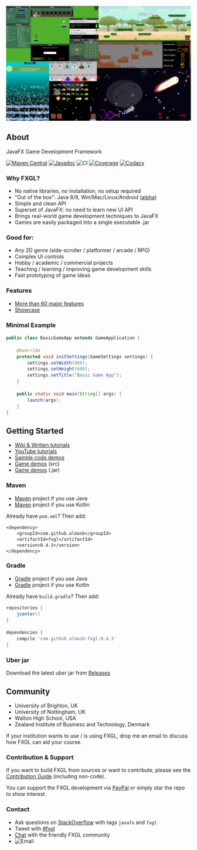 ![promo](https://raw.githubusercontent.com/AlmasB/git-server/master/storage/images/fxgl_promo.jpg)

## About

JavaFX Game Development Framework

[![Maven Central](https://img.shields.io/maven-central/v/com.github.almasb/fxgl.svg)]()
[![Javadoc](https://img.shields.io/badge/docs-javadoc-blue.svg)](https://www.javadoc.io/doc/com.github.almasb/fxgl/)
![CI](https://travis-ci.org/AlmasB/FXGL.svg?branch=master)
[![Coverage](https://api.codacy.com/project/badge/Coverage/9603c2522deb42fbb9146bedfcb860b2)](https://www.codacy.com/app/AlmasB/FXGL?utm_source=github.com&amp;utm_medium=referral&amp;utm_content=AlmasB/FXGL&amp;utm_campaign=Badge_Coverage)
[![Codacy](https://api.codacy.com/project/badge/Grade/9603c2522deb42fbb9146bedfcb860b2)](https://www.codacy.com/app/AlmasB/FXGL?utm_source=github.com&amp;utm_medium=referral&amp;utm_content=AlmasB/FXGL&amp;utm_campaign=Badge_Grade)

### Why FXGL?

* No native libraries, no installation, no setup required
* "Out of the box": Java 8/9, Win/Mac/Linux/Android ([alpha](https://github.com/AlmasB/FXGL-MobileApp))
* Simple and clean API
* Superset of JavaFX: no need to learn new UI API
* Brings real-world game development techniques to JavaFX
* Games are easily packaged into a single executable .jar

### Good for:

* Any 2D genre (side-scroller / platformer / arcade / RPG)
* Complex UI controls
* Hobby / academic / commercial projects
* Teaching / learning / improving game development skills
* Fast prototyping of game ideas

### Features

* [More than 60 major features](https://github.com/AlmasB/FXGL/wiki/Core-Features)
* [Showcase](http://almasb.github.io/FXGLGames/)

### Minimal Example

```java
public class BasicGameApp extends GameApplication {

    @Override
    protected void initSettings(GameSettings settings) {
        settings.setWidth(800);
        settings.setHeight(600);
        settings.setTitle("Basic Game App");
    }

    public static void main(String[] args) {
        launch(args);
    }
}
```

## Getting Started

* [Wiki & Written tutorials](https://github.com/AlmasB/FXGL/wiki)
* [YouTube tutorials](https://www.youtube.com/playlist?list=PL4h6ypqTi3RTiTuAQFKE6xwflnPKyFuPp)
* [Sample code demos](fxgl-samples)
* [Game demos](https://github.com/AlmasB/FXGLGames) (src)
* [Game demos](https://github.com/AlmasB/FXGLGames/tree/master/binaries) (.jar)

### Maven

* [Maven](https://github.com/AlmasB/FXGL-Maven) project if you use Java
* [Maven](https://github.com/AlmasB/FXGL-MavenKt) project if you use Kotlin

Already have `pom.xml`? Then add:

```maven
<dependency>
    <groupId>com.github.almasb</groupId>
    <artifactId>fxgl</artifactId>
    <version>0.4.3</version>
</dependency>
```

### Gradle

* [Gradle](https://github.com/AlmasB/FXGL-Gradle) project if you use Java
* [Gradle](https://github.com/AlmasB/FXGL-GradleKt) project if you use Kotlin

Already have `build.gradle`? Then add:

```gradle
repositories {
    jcenter()
}

dependencies {
    compile 'com.github.almasb:fxgl:0.4.3'
}
```

### Uber jar

Download the latest uber jar from [Releases](https://github.com/AlmasB/FXGL/releases)

## Community

* University of Brighton, UK
* University of Nottingham, UK
* Walton High School, USA
* Zealand Institute of Business and Technology, Denmark

If your institution wants to use / is using FXGL, drop me an email to discuss how FXGL can aid your course.

### Contribution & Support

If you want to build FXGL from sources or want to contribute,
please see the [Contribution Guide](CONTRIBUTING.md) (including non-code).

You can support the FXGL development via [PayPal](https://www.paypal.me/FXGL) or simply star the repo to show interest.

### Contact

* Ask questions on [StackOverflow](https://stackoverflow.com/search?q=fxgl) with tags `javafx` and `fxgl`
* Tweet with [#fxgl](https://twitter.com/search?src=typd&q=%23fxgl)
* [Chat](https://gitter.im/AlmasB/FXGL) with the friendly FXGL community
* ![Email](https://img.shields.io/badge/email-almaslvl@gmail.com-red.svg)
